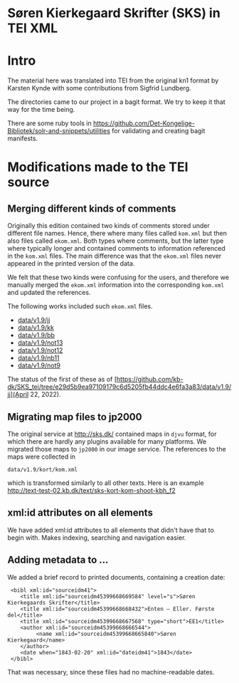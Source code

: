 # Søren Kierkegaard Skrifter (SKS) in TEI XML

# Intro

The material here was translated into TEI from the original kn1 format
by Karsten Kynde with some contributions from Sigfrid Lundberg.

The directories came to our project in a bagit format. We try to keep
it that way for the time being.

There are some ruby tools in
https://github.com/Det-Kongelige-Bibliotek/solr-and-snippets/utilities
for validating and creating bagit manifests.

# Modifications made to the TEI source

## Merging different kinds of comments

Originally this edition contained two kinds of comments stored under
different file names. Hence, there where many files called `kom.xml`
but then also files called `ekom.xml`. Both types where comments, but
the latter type where typically longer and contained comments to
information referenced in the `kom.xml` files. The main difference was
that the `ekom.xml` files never appeared in the printed version of the
data.

We felt that these two kinds were confusing for the users, and
therefore we manually merged the `ekom.xml` information into the
corresponding `kom.xml` and updated the references.

The following works included such `ekom.xml` files.

* [data/v1.9/jj](data/v1.9/jj)
* [data/v1.9/kk](data/v1.9/kk)
* [data/v1.9/bb](data/v1.9/bb)
* [data/v1.9/not13](data/v1.9/not13)
* [data/v1.9/not12](data/v1.9/not12)
* [data/v1.9/nb11](data/v1.9/nb11)
* [data/v1.9/not9](data/v1.9/not9)

The status of the first of these as of
[https://github.com/kb-dk/SKS_tei/tree/e29d5b9ea97109179c6d5205fb44ddc4e6fa3a83/data/v1.9/jj](April
22, 2022).

## Migrating map files to jp2000

The original service at http://sks.dk/ contained maps in `djvu`
format, for which there are hardly any plugins available for many
platforms. We migrated those maps to `jp2000` in our image
service. The references to the maps were collected in

```
data/v1.9/kort/kom.xml
```

which is transformed similarly to all other texts. Here is an example
http://text-test-02.kb.dk/text/sks-kort-kom-shoot-kbh_f2


## xml:id attributes on all elements 

We have added xml:id attributes to all elements that didn't have
that to begin with. Makes indexing, searching and navigation easier.

## Adding metadata to <sourceDesc> ... </sourceDesc>

We added a brief record to printed documents, containing a creation date:


```
 <bibl xml:id="sourceidm41">
    <title xml:id="sourceidm45399668669584" level="s">Søren Kierkegaards Skrifter</title>
    <title xml:id="sourceidm45399668668432">Enten – Eller. Første del</title>
    <title xml:id="sourceidm45399668667568" type="short">EE1</title>
    <author xml:id="sourceidm45399668666544">
         <name xml:id="sourceidm45399668665840">Søren Kierkegaard</name>
    </author>
    <date when="1843-02-20" xml:id="dateidm41">1843</date>
 </bibl>
```

That was necessary, since these files had no machine-readable dates.

